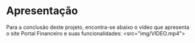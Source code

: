 # Apresentação

Para a conclusão deste projeto, encontra-se abaixo o vídeo que apresenta o site Portal Financeiro e suas funcionalidades:
<src="img/VIDEO.mp4">
